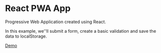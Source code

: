 # React PWA App

Progressive Web Application created using React.

In this example, we''ll submit a form, create a basic validation and save the data to localStorage.

[Demo](https://stoic-jones-8fc9db.netlify.app/)
